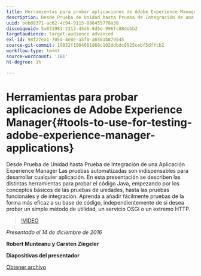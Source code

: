 ```yaml
---
title: Herramientas para probar aplicaciones de Adobe Experience Manager
description: Desde Prueba de Unidad hasta Prueba de Integración de una Aplicación Experience Manager Las pruebas automatizadas son indispensables para desarrollar cualquier aplicación. En esta presentación se describen las distintas herramientas para probar el código Java, empezando por los conceptos básicos de las pruebas de unidades, hasta las pruebas funcionales y de integración. Aprenda a añadir fácilmente pruebas de la forma más eficaz a su base de código, independientemente de si desea probar un simple método de utilidad, un servicio OSGi o un extremo HTTP.
uuid: beb88371-ac62-4c94-9115-886455778a38
discoiquuid: 5a831981-2313-45d6-8d5e-996fc88debb2
targetaudience: target-audience advanced
exl-id: 98f27ea1-705d-4e8e-a5f0-a6561b879545
source-git-commit: 19832f1904681d68c102ddbdc8925cebf5dffcb2
workflow-type: tm+mt
source-wordcount: '181'
ht-degree: 1%

---
```


# Herramientas para probar aplicaciones de Adobe Experience Manager{#tools-to-use-for-testing-adobe-experience-manager-applications}

Desde Prueba de Unidad hasta Prueba de Integración de una Aplicación Experience Manager Las pruebas automatizadas son indispensables para desarrollar cualquier aplicación. En esta presentación se describen las distintas herramientas para probar el código Java, empezando por los conceptos básicos de las pruebas de unidades, hasta las pruebas funcionales y de integración. Aprenda a añadir fácilmente pruebas de la forma más eficaz a su base de código, independientemente de si desea probar un simple método de utilidad, un servicio OSGi o un extremo HTTP.

>[!VIDEO](https://video.tv.adobe.com/v/19302/?quality=9)

*Presentado el 14 de diciembre de 2016*

**Robert Munteanu y Carsten Ziegeler**

**Diapositivas del presentador**

[Obtener archivo](assets/aem-gems-tools-for-testing-12-14-16.pdf)
<!--
[Get back to the Overview](https://helpx.adobe.com/experience-manager/kt/eseminars/gems/aem-index.html)
-->

